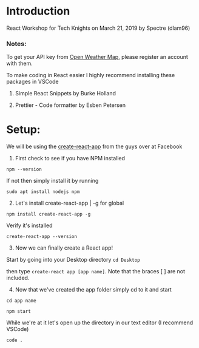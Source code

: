# Introduction
React Workshop for Tech Knights on March 21, 2019 by Spectre (dlam96)

### Notes:

To get your API key from [Open Weather Map](https://home.openweathermap.org/), please register an account with them.

To make coding in React easier I highly recommend installing these packages in VSCode

1. Simple React Snippets by Burke Holland

2. Prettier - Code formatter by Esben Petersen

# Setup:

We will be using the [create-react-app](https://github.com/facebook/create-react-app) from the guys over at Facebook

1. First check to see if you have NPM installed

  `npm --version`

If not then simply install it by running

  `sudo apt install nodejs npm`

2. Let's install create-react-app | -g for global

  `npm install create-react-app -g`

  Verify it's installed

  `create-react-app --version`

3. Now we can finally create a React app!

  Start by going into your Desktop directory
  `cd Desktop`

  then type `create-react app [app name]`. Note that the braces [ ] are not included.

4. Now that we've created the app folder simply cd to it and start

  `cd app name`

  `npm start`
 
   While we're at it let's open up the directory in our text editor (I recommend VSCode)
 
   `code .`

